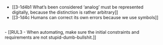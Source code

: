 - [[3-1d4b1 What’s been considered ‘analog’ must be represented digitally, because the distinction is rather arbitrary]]
- [[3-1d4c Humans can correct its own errors because we use symbols]]
<br>
- [[RUL3 - When automating, make sure the initial constraints and requirements are not stupid-dumb-bullshit.]]

